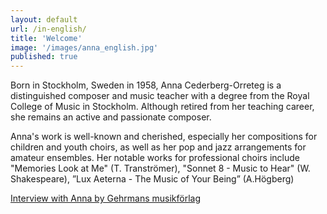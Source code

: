 ```yaml
---
layout: default
url: /in-english/
title: 'Welcome'
image: '/images/anna_english.jpg'
published: true
---
```


Born in Stockholm, Sweden in 1958, Anna Cederberg-Orreteg is a distinguished composer and music teacher with a degree from the Royal College of Music in Stockholm. Although retired from her teaching career, she remains an active and passionate composer.

Anna's work is well-known and cherished, especially her compositions for children and youth choirs, as well as her pop and jazz arrangements for amateur ensembles. Her notable works for professional choirs include "Memories Look at Me" (T. Tranströmer), "Sonnet 8 - Music to Hear" (W. Shakespeare), ”Lux Aeterna - The Music of Your Being” (A.Högberg)

[Interview with Anna by Gehrmans musikförlag](https://www.gehrmans.se/en/swedish-choral-music_1/composers/composer-of-the-month-6-anna-cederberg-orreteg)
